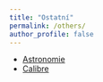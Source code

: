 ```yaml
---
title: "Ostatní"
permalink: /others/
author_profile: false
---
```


- [Astronomie](https://jcada.cz/astronomy/)
- [Calibre](https://calibre.jcadahoass.cz)



